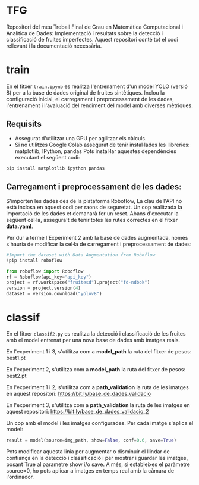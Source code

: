 # TFG
Repositori del meu Treball Final de Grau en Matemàtica Computacional i Analítica de Dades: Implementació i resultats sobre la detecció i classificació de fruites imperfectes. Aquest repositori conté tot el codi rellevant i la documentació necessària.

# train
En el fitxer `train.ipynb` es realitza l'entrenament d'un model YOLO (versió 8) per a la base de dades original de fruites sintètiques. 
Inclou la configuració inicial, el carregament i preprocessament de les dades, l'entrenament i l'avaluació del rendiment del model amb diverses mètriques.
  ## Requisits
  - Assegurat d'utilitzar una GPU per agilitzar els càlculs.
  - Si no utilitzes Google Colab assegurat de tenir instal·lades les llibreries: matplotlib, IPython, pandas 
  Pots instal·lar aquestes dependències executant el següent codi:
  ```python
  pip install matplotlib ipython pandas
  ```
  ## Carregament i preprocessament de les dades:
  S'importen les dades des de la plataforma Roboflow, La clau de l'API no està inclosa en aquest codi per raons de seguretat.
  Un cop realitzada la importació de les dades et demanarà fer un reset. Abans d'executar la següent cel·la, assegura't de tenir totes les rutes correctes en el fitxer **data.yaml**.

Per dur a terme l'Experiment 2 amb la base de dades augmentada, només s'hauria de modificar la cel·la de carregament i preprocessament de dades:
 ```python
#Import the dataset with Data Augmentation from Roboflow
!pip install roboflow

from roboflow import Roboflow
rf = Roboflow(api_key="api_key")
project = rf.workspace("fruitesd").project("fd-ndbok")
version = project.version(4)
dataset = version.download("yolov8")
```

# classif
En el fitxer `classif2.py` es realitza la detecció i classificació de les fruites amb el model entrenat per una nova base de dades amb imatges reals.

En l'experiment 1 i 3, s'utilitza com a **model_path** la ruta del fitxer de pesos: best1.pt

En l'experiment 2, s'utilitza com a **model_path** la ruta del fitxer de pesos: best2.pt


En l'experiment 1 i 2, s'utilitza com a **path_validation** la ruta de les imatges en aquest repositori: https://bit.ly/base_de_dades_validacio

En l'experiment 3, s'utilitza com a **path_validation** la ruta de les imatges en aquest repositori: https://bit.ly/base_de_dades_validacio_2

Un cop amb el model i les imatges configurades. Per cada imatge s'aplica el model:
```python
result = model(source=img_path, show=False, conf=0.6, save=True)
```
Pots modificar aquesta linia per augmentar o disminuir el llindar de confiança en la detecció i classificació i per mostrar i guardar les imatges, posant True al parametre show i/o save. 
A més, si estableixes el paràmetre source=0, ho pots aplicar a imatges en temps real amb la càmara de l'ordinador.
